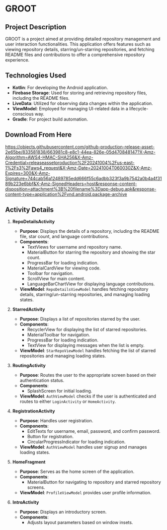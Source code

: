 # GROOT

## Project Description
GROOT is a project aimed at providing detailed repository management and user interaction functionalities. This application offers features such as viewing repository details, starring/un-starring repositories, and fetching README files and contributions to offer a comprehensive repository experience.

## Technologies Used
- **Kotlin**: For developing the Android application.
- **Firebase Storage**: Used for storing and retrieving repository files, including the README files.
- **LiveData**: Utilized for observing data changes within the application.
- **ViewModel**: Employed for managing UI-related data in a lifecycle-conscious way.
- **Gradle**: For project build automation.

## Download From Here
https://objects.githubusercontent.com/github-production-release-asset-2e65be/833581838/663981c8-e8c1-44ea-826e-05d470848147?X-Amz-Algorithm=AWS4-HMAC-SHA256&X-Amz-Credential=releaseassetproduction%2F20241004%2Fus-east-1%2Fs3%2Faws4_request&X-Amz-Date=20241004T060030Z&X-Amz-Expires=300&X-Amz-Signature=744cab56a12489785edd666f55c6adbb323f3a9b7542a0b4a4f3189b223e6bbf&X-Amz-SignedHeaders=host&response-content-disposition=attachment%3B%20filename%3Dapp-debug.apk&response-content-type=application%2Fvnd.android.package-archive

## Activity Details

1. **RepoDetailsActivity**
   - **Purpose**: Displays the details of a repository, including the README file, star count, and language contributions.
   - **Components**: 
     - TextViews for username and repository name.
     - MaterialButton for starring the repository and showing the star count.
     - ProgressBar for loading indication.
     - MaterialCardView for viewing code.
     - Toolbar for navigation.
     - ScrollView for main content.
     - LanguageBarChartView for displaying language contributions.
   - **ViewModel**: `RepoDetailsViewModel` handles fetching repository details, starring/un-starring repositories, and managing loading states.

2. **StarredActivity**
   - **Purpose**: Displays a list of repositories starred by the user.
   - **Components**:
     - RecyclerView for displaying the list of starred repositories.
     - MaterialToolbar for navigation.
     - ProgressBar for loading indication.
     - TextView for displaying messages when the list is empty.
   - **ViewModel**: `StarRepoViewModel` handles fetching the list of starred repositories and managing loading states.

3. **RoutingActivity**
   - **Purpose**: Routes the user to the appropriate screen based on their authentication status.
   - **Components**:
     - SplashScreen for initial loading.
   - **ViewModel**: `AuthViewModel` checks if the user is authenticated and routes to either `LoginActivity` or `HomeActivity`.

4. **RegistrationActivity**
   - **Purpose**: Handles user registration.
   - **Components**:
     - EditTexts for username, email, password, and confirm password.
     - Button for registration.
     - CircularProgressIndicator for loading indication.
   - **ViewModel**: `AuthViewModel` handles user signup and manages loading states.

5. **HomeFragment**
   - **Purpose**: Serves as the home screen of the application.
   - **Components**:
     - MaterialButton for navigating to repository and starred repository screens.
   - **ViewModel**: `ProfileViewModel` provides user profile information.

6. **IntroActivity**
   - **Purpose**: Displays an introductory screen.
   - **Components**:
     - Adjusts layout parameters based on window insets.